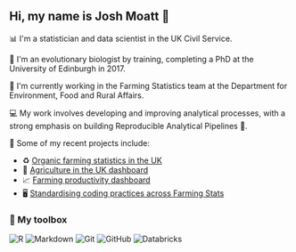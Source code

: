 ## Hi, my name is Josh Moatt 👋

📊 I'm a statistician and data scientist in the UK Civil Service.

🧬 I'm an evolutionary biologist by training, completing a PhD at the University of Edinburgh in 2017. 

🚜 I'm currently working in the Farming Statistics team at the Department for Environment, Food and Rural Affairs.

💻 My work involves developing and improving analytical processes, with a strong emphasis on building Reproducible Analytical Pipelines 🔁.

📂 Some of my recent projects include:   
  * ♻️ [Organic farming statistics in the UK](https://www.gov.uk/government/collections/organic-farming)
  * 🐄 [Agriculture in the UK dashboard](https://defra-farming-stats.github.io/auk-dashboard/)
  * 📈 [Farming productivity dashboard](https://defra-farming-stats.github.io/productivity-dashboard/)
  * 🖥️ [Standardising coding practices across Farming Stats](https://github.com/Defra-Data-Science-Centre-of-Excellence/fssetup)


### 🧰 My toolbox
![R](https://img.shields.io/badge/R-276DC3?style=flat&logo=r&logoColor=white) ![Markdown](https://img.shields.io/badge/Markdown-000000?style=flat&logo=markdown&logoColor=white) ![Git](https://img.shields.io/badge/Git-F05032?logo=git&logoColor=white&style=flat) ![GitHub](https://img.shields.io/badge/GitHub-181717?style=flat&logo=github&logoColor=white) ![Databricks](https://img.shields.io/badge/Databricks-FF3621?logo=databricks&logoColor=white&style=flat)

